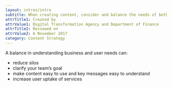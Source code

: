 ```yaml
---
layout: intros/intro
subtitle: When creating content, consider and balance the needs of both business and users.
attrTitle1: Created by
attrValue1: Digital Transformation Agency and Department of Finance
attrTitle2: Reviewed on
attrValue2: 6 November 2017
category: Content Strategy
---
```


A balance in understanding business and user needs can:
- reduce silos
- clarify your team’s goal
- make content easy to use and key messages easy to understand
- increase user uptake of services 

